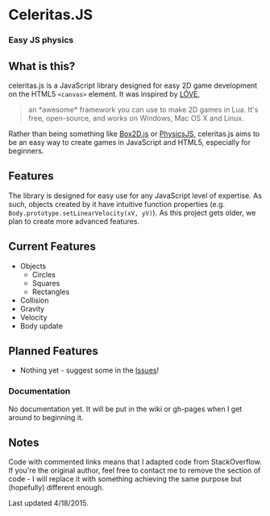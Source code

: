 # Celeritas.JS
### Easy JS physics


## What is this?
celeritas.js is a JavaScript library designed for easy 2D game development on the HTML5 `<canvas>` element.  It was inspired by [LÖVE](//love2d.org),
>an \*awesome* framework you can use to make 2D games in Lua. It's free, open-source, and works on Windows, Mac OS X and Linux.

Rather than being something like [Box2D.js](https://github.com/kripken/box2d.js/) or [PhysicsJS](http://wellcaffeinated.net/PhysicsJS/), celeritas.js aims to be an easy way to create games in JavaScript and HTML5, especially for beginners.

## Features
The library is designed for easy use for any JavaScript level of expertise.  As such, objects created by it have intuitive function properties (e.g. `Body.prototype.setLinearVelocity(xV, yV)`).  As this project gets older, we plan to create more advanced features.
## Current Features
- Objects
	- Circles
	- Squares
	- Rectangles
- Collision
- Gravity
- Velocity
- Body update
## Planned Features
- Nothing yet - suggest some in the [Issues](https://github.com/Firedrake969/celeritas.js/issues)!
### Documentation
No documentation yet.  It will be put in the wiki or gh-pages when I get around to beginning it.

## Notes
Code with commented links means that I adapted code from StackOverflow.  If you're the original author, feel free to contact me to remove the section of code - I will replace it with something achieving the same purpose but (hopefully) different enough.

Last updated 4/18/2015.